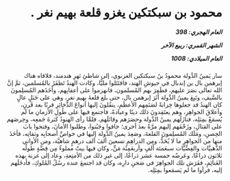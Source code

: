 <h1 dir="rtl">محمود بن سبكتكين يغزو قلعة بهيم نغر .</h1>

<h5 dir="rtl">العام الهجري:  398

الشهر القمري: ربيع الآخر

العام الميلادي: 1008</h5>

<p dir="rtl">سار يَمينُ الدَّولة محمودُ بنُ سبكتكين الغزنوي، إلى شاطئِ نَهرِ هندمند، فلاقاه هناك إبرهمن بال بن إندبال في جيوشِ الهند، فاقتَتَلوا مليًّا، وكادت الهندُ تَظفَرُ بالمُسلمين، ثمَّ إنَّ الله تعالى نصَرَ عليهم، فظَفِرَ بهم المُسلمون، فانهزموا على أعقابِهم، وأخَذَهم المُسلِمونَ بالسَّيفِ، وتَبِعَ يمينُ الدَّولة أثَرَ إبرهمن بال، حتى بلغ قلعةَ بهيم نغر، وهي على جَبَلٍ عالٍ كان الهندُ قد جعلوها خِزانةً لصَنَمِهم الأعظَمِ، ينقُلونَ إليها أنواعَ الذَّخائِرِ قرنًا بعد قَرنٍ، وأعلاقَ الجواهِرِ، وهم يعتَقِدونَ ذلك دينًا وعبادةً، فاجتمع فيها على طُولِ الأزمانِ ما لم يُسمَعْ بمِثلِه، فنازَلَهم يمينُ الدَّولة وحصَرَهم وقاتَلَهم، فلمَّا رأى الهنودُ كثرةَ جَمعِه، وحِرصَهم على القتالِ، وزَحْفَهم إليهم مرَّةً بعدَ أخرى؛ خافوا وجَبُنوا، وطلبوا الأمانَ، وفتحوا بابَ الحِصنِ، ومَلَك المُسلِمونَ القلعةَ، وصَعِدَ يمينُ الدَّولة إليها في خواصِّ أصحابِه وثقاتِه، فأخَذَ منها من الجواهِرِ ما لا يُحَدُّ، ومِن الدراهِمِ تسعينَ ألفَ ألف درهمٍ شاهيَّة، ومن الأواني الذَّهبيَّات والفِضِّيَّات سبعَمئة ألفٍ وأربعَمِئَة مَنٍّ، وكان فيها بيتٌ مملوءٌ مِن فِضَّةٍ طولُه ثلاثون ذراعًا، وعَرضُه خمسة عشر ذراعًا، إلى غيرِ ذلك من الأمتِعةِ، وعاد إلى غزنة بهذه الغَنائِمِ، ففَرَش تلك الجواهِرَ في صَحنِ دارِه، وكان قد اجتمعَ عنده رسُلُ المُلوكِ، فأدخَلَهم إليه، فرأوا ما لم يَسمَعوا بمِثلِه.</p></br>
